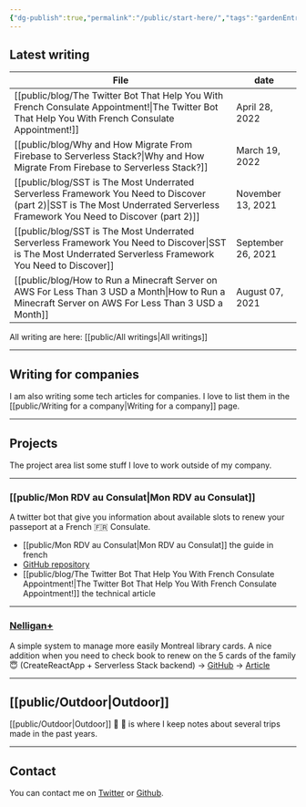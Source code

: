 ```yaml
---
{"dg-publish":true,"permalink":"/public/start-here/","tags":"gardenEntry"}
---
```



## Latest writing

| File                                                                                                                                                                            | date               |
| ------------------------------------------------------------------------------------------------------------------------------------------------------------------------------- | ------------------ |
| [[public/blog/The Twitter Bot That Help You With French Consulate Appointment!\|The Twitter Bot That Help You With French Consulate Appointment!]]                           | April 28, 2022     |
| [[public/blog/Why and How Migrate From Firebase to Serverless Stack?\|Why and How Migrate From Firebase to Serverless Stack?]]                                               | March 19, 2022     |
| [[public/blog/SST is The Most Underrated Serverless Framework You Need to Discover (part 2)\|SST is The Most Underrated Serverless Framework You Need to Discover (part 2)]] | November 13, 2021  |
| [[public/blog/SST is The Most Underrated Serverless Framework You Need to Discover\|SST is The Most Underrated Serverless Framework You Need to Discover]]                   | September 26, 2021 |
| [[public/blog/How to Run a Minecraft Server on AWS For Less Than 3 USD a Month\|How to Run a Minecraft Server on AWS For Less Than 3 USD a Month]]                           | August 07, 2021    |

All writing are here: [[public/All writings\|All writings]]

---

##  Writing for companies
I am also writing some tech articles for companies. I love to list them in the [[public/Writing for a company\|Writing for a company]] page.

---

## Projects
The project area list some stuff I love to work outside of my company.

---
### [[public/Mon RDV au Consulat\|Mon RDV au Consulat]]
A twitter bot that give you information about available slots to renew your passeport at a French 🇫🇷 Consulate. 
- [[public/Mon RDV au Consulat\|Mon RDV au Consulat]] the guide in french
- [GitHub repository](https://github.com/julbrs/mon-rdv-au-consulat)
- [[public/blog/The Twitter Bot That Help You With French Consulate Appointment!\|The Twitter Bot That Help You With French Consulate Appointment!]] the technical article

---
### [Nelligan+](https://nelligan.sidoine.org)
A simple system to manage more easily Montreal library cards. A nice addition when you need to check book to renew on the 5 cards of the family 😇 (CreateReactApp + Serverless Stack backend) 
 → [GitHub](https://github.com/julbrs/nelligan-plus) 
 → [Article](https://sidoine.org/why-and-how-migrate-from-firebase-to-serverless-stack)

---

## [[public/Outdoor\|Outdoor]]
[[public/Outdoor\|Outdoor]] 🥾 🍂 is where I keep notes about several trips made in the past years.

---

## Contact
You can contact me on [Twitter](https://twitter.com/_julbrs) or [Github](https://github.com/julbrs).